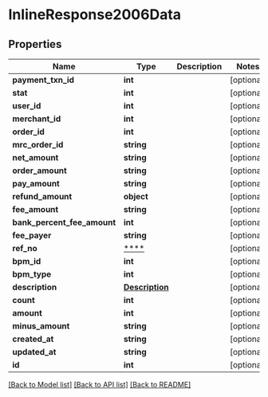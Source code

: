 # InlineResponse2006Data

## Properties
Name | Type | Description | Notes
------------ | ------------- | ------------- | -------------
**payment_txn_id** | **int** |  | [optional] 
**stat** | **int** |  | [optional] 
**user_id** | **int** |  | [optional] 
**merchant_id** | **int** |  | [optional] 
**order_id** | **int** |  | [optional] 
**mrc_order_id** | **string** |  | [optional] 
**net_amount** | **string** |  | [optional] 
**order_amount** | **string** |  | [optional] 
**pay_amount** | **string** |  | [optional] 
**refund_amount** | **object** |  | [optional] 
**fee_amount** | **string** |  | [optional] 
**bank_percent_fee_amount** | **int** |  | [optional] 
**fee_payer** | **string** |  | [optional] 
**ref_no** | [****](.md) |  | [optional] 
**bpm_id** | **int** |  | [optional] 
**bpm_type** | **int** |  | [optional] 
**description** | [**Description**](Description.md) |  | [optional] 
**count** | **int** |  | [optional] 
**amount** | **int** |  | [optional] 
**minus_amount** | **string** |  | [optional] 
**created_at** | **string** |  | [optional] 
**updated_at** | **string** |  | [optional] 
**id** | **int** |  | [optional] 

[[Back to Model list]](../../README.md#documentation-for-models) [[Back to API list]](../../README.md#documentation-for-api-endpoints) [[Back to README]](../../README.md)

